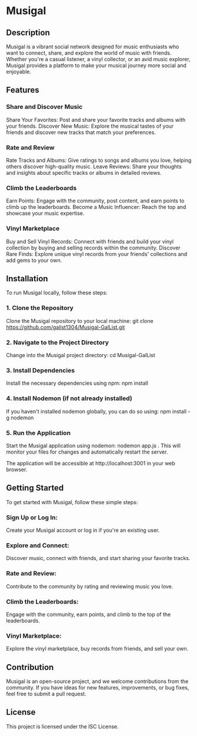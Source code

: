 # Musigal

## Description
Musigal is a vibrant social network designed for music enthusiasts who want to connect, share, and explore the world of music with friends.
Whether you're a casual listener, a vinyl collector, or an avid music explorer,
Musigal provides a platform to make your musical journey more social and enjoyable.

## Features

### Share and Discover Music
Share Your Favorites: Post and share your favorite tracks and albums with your friends.
Discover New Music: Explore the musical tastes of your friends and discover new tracks that match your preferences.
### Rate and Review
Rate Tracks and Albums: Give ratings to songs and albums you love, helping others discover high-quality music.
Leave Reviews: Share your thoughts and insights about specific tracks or albums in detailed reviews.
### Climb the Leaderboards
Earn Points: Engage with the community, post content, and earn points to climb up the leaderboards.
Become a Music Influencer: Reach the top and showcase your music expertise.
### Vinyl Marketplace
Buy and Sell Vinyl Records: Connect with friends and build your vinyl collection by buying and selling records within the community.
Discover Rare Finds: Explore unique vinyl records from your friends' collections and add gems to your own.

## Installation

To run Musigal locally, follow these steps:
### 1. Clone the Repository
Clone the Musigal repository to your local machine:
git clone https://github.com/galist1304/Musigal-GalList.git
### 2. Navigate to the Project Directory
Change into the Musigal project directory:
cd Musigal-GalList
### 3. Install Dependencies
Install the necessary dependencies using npm:
npm install
### 4. Install Nodemon (if not already installed)
If you haven't installed nodemon globally, you can do so using:
npm install -g nodemon
### 5. Run the Application
Start the Musigal application using nodemon:
nodemon app.js .
This will monitor your files for changes and automatically restart the server.

The application will be accessible at http://localhost:3001 in your web browser.

## Getting Started
To get started with Musigal, follow these simple steps:

### Sign Up or Log In: 
Create your Musigal account or log in if you're an existing user.
### Explore and Connect: 
Discover music, connect with friends, and start sharing your favorite tracks.
### Rate and Review: 
Contribute to the community by rating and reviewing music you love.
### Climb the Leaderboards: 
Engage with the community, earn points, and climb to the top of the leaderboards.
### Vinyl Marketplace: 
Explore the vinyl marketplace, buy records from friends, and sell your own.

## Contribution
Musigal is an open-source project, and we welcome contributions from the community. If you have ideas for new features, improvements, or bug fixes, feel free to submit a pull request.

## License
This project is licensed under the ISC License.
